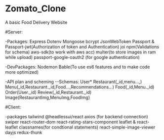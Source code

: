 # Zomato_Clone
A basic Food Delivery Website 

#Server:

-Packages:
Express
Dotenv
Mongoose
bcrypt
JsonWebToken
Passport & Passport-jwt(Authorization of token and Authentication)
joi npm(Validations for schema)
aws-sdk(to work with aws acc)
multer(to store images in ram while upload)
passport-google-oauth2 (for google authentication)

-DevPackages:
Nodemon
Bable(To use es6 features and to make code more optimized)


-API plan and scheming
--Schemas:
User*
Restaurant(_id,menu...,)
Menu(_id,Restaurant._id,Food...,Recommendations...)
Food(_id,Menu._id)
Order(User._id)
Review(_id,Restaurant._id)
Image(RestaurantImg,MenuImg,FoodImg)


#Client:

-packages
tailwind
@headlessui/react
axios (for backend connection)
swiper 
react-router-dom
react-rating-stars-component
leaflet & react-leaflet
classnames(for condtional statements)
react-simple-image-viewer
dayjs
redux-thunk